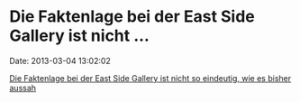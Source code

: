 Die Faktenlage bei der East Side Gallery ist nicht \...
=======================================================

Date: 2013-03-04 13:02:02

[Die Faktenlage bei der East Side Gallery ist nicht so eindeutig, wie es
bisher aussah](https://www.taz.de/Desinformation/!112114/)
